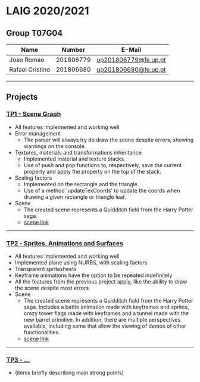 # LAIG 2020/2021

## Group T07G04
| Name             | Number    | E-Mail              |
| ---------------- | --------- | ------------------  |
| Joao Romao       | 201806779 | up201806779@fe.up.pt|
| Rafael Cristino  | 201806680 | up201806680@fe.up.pt|

----

## Projects

### [TP1 - Scene Graph](TP1)

- All features implemented and working well
- Error management
  - The parser will always try do draw the scene despite errors, showing warnings on the console.
- Textures, materials and transformations inheritance
  - Implemented material and texture stacks.
  - Use of push and pop functions to, respectively, save the current property and apply the property on the top of the stack.
- Scaling factors
  - Implemented on the rectangle and the triangle.
  - Use of a method 'updateTexCoords' to update the coords when drawing a given rectangle or triangle leaf.
- Scene
  - The created scene represents a Quidditch field from the Harry Potter saga.
  - [scene link](scenes/quidditch.xml)

-----

### [TP2 - Sprites, Animations and Surfaces](TP2)

- All features implemented and working well
- Implemented plane using NURBS, with scaling factors
- Transparent spritesheets
- Keyframe animations have the option to be repeated indefinitely
- All the features from the previous project apply, like the ability to draw the scene despite most errors
- Scene
  - The created scene represents a Quidditch field from the Harry Potter saga. Includes a battle animation made with keyframes and sprites, crazy tower flags made with keyframes and a tunnel made with the new barrel primitive. In addition, there are multiple perspectives available, including some that allow the viewing of demos of other functionalities.
  - [scene link](scenes/quidditch.xml)
----

### [TP3 - ...](TP3)
- (items briefly describing main strong points)

